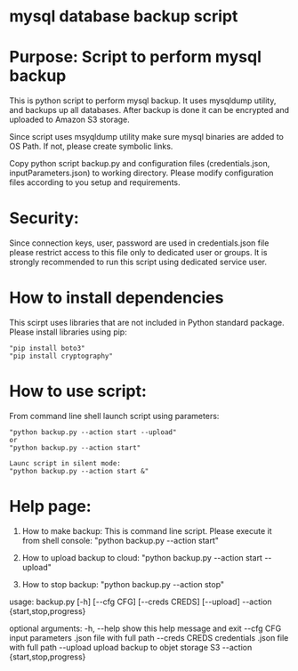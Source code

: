 # mysql database backup script
# Purpose: Script to perform mysql backup

This is python script to perform mysql backup.
It uses mysqldump utility, and backups up all databases.
After backup is done it can be encrypted and  uploaded to Amazon S3 storage.

Since script uses msyqldump utility make sure mysql binaries are added to OS Path.
If not, please create symbolic links.

Copy python script backup.py and configuration files (credentials.json, inputParameters.json)
to working directory. Please modify configuration files according to you setup and requirements.

# Security:

Since connection keys, user, password are used in credentials.json file please restrict access to this
file only to dedicated user or groups.
It is strongly recommended to run this script using dedicated service user.

# How to install dependencies

This scirpt uses libraries that are not included in Python standard package.
Please install libraries using pip:

    "pip install boto3"
    "pip install cryptography"

# How to use script:

From command line shell launch script using parameters:

    "python backup.py --action start --upload"
    or 
    "python backup.py --action start"
    
    Launc script in silent mode:
    "python backup.py --action start &"

# Help page:

1. How to make backup:
    This is command line script. Please execute it from shell console:
    "python backup.py --action start"

2. How to upload backup to cloud:
    "python backup.py --action start --upload"

3. How to stop backup:
    "python backup.py --action stop"

usage: backup.py [-h] [--cfg CFG] [--creds CREDS] [--upload] --action
                 {start,stop,progress}

optional arguments:
  -h, --help            show this help message and exit
  --cfg CFG             input parameters .json file with full path
  --creds CREDS         credentials .json file with full path
  --upload              upload backup to objet storage S3
  --action {start,stop,progress}


